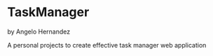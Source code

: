 # TaskManager
by Angelo Hernandez

A personal projects to create effective task manager web application
